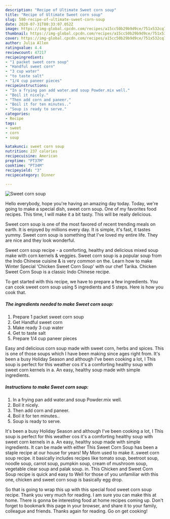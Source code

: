 ```yaml
---
description: "Recipe of Ultimate Sweet corn soup"
title: "Recipe of Ultimate Sweet corn soup"
slug: 580-recipe-of-ultimate-sweet-corn-soup
date: 2020-07-31T00:33:07.052Z
image: https://img-global.cpcdn.com/recipes/a15cc50b29b9d9ce/751x532cq70/sweet-corn-soup-recipe-main-photo.jpg
thumbnail: https://img-global.cpcdn.com/recipes/a15cc50b29b9d9ce/751x532cq70/sweet-corn-soup-recipe-main-photo.jpg
cover: https://img-global.cpcdn.com/recipes/a15cc50b29b9d9ce/751x532cq70/sweet-corn-soup-recipe-main-photo.jpg
author: Julia Allen
ratingvalue: 4.4
reviewcount: 47217
recipeingredient:
- "1 packet sweet corn soup"
- "Handful sweet corn"
- "3 cup water"
- "to taste salt"
- "1/4 cup paneer pieces"
recipeinstructions:
- "In a frying pan add water.and soup Powder.mix well."
- "Boil it nicely."
- "Then add corn and paneer."
- "Boil it for ten minutes.."
- "Soup is ready to serve."
categories:
- Recipe
tags:
- sweet
- corn
- soup

katakunci: sweet corn soup 
nutrition: 237 calories
recipecuisine: American
preptime: "PT37M"
cooktime: "PT34M"
recipeyield: "3"
recipecategory: Dinner

---
```



![Sweet corn soup](https://img-global.cpcdn.com/recipes/a15cc50b29b9d9ce/751x532cq70/sweet-corn-soup-recipe-main-photo.jpg)

Hello everybody, hope you're having an amazing day today. Today, we're going to make a special dish, sweet corn soup. One of my favorites food recipes. This time, I will make it a bit tasty. This will be really delicious.

Sweet corn soup is one of the most favored of recent trending meals on earth. It is enjoyed by millions every day. It is simple, it's fast, it tastes yummy. Sweet corn soup is something that I've loved my entire life. They are nice and they look wonderful.

Sweet corn soup recipe - a comforting, healthy and delicious mixed soup make with corn kernels &amp; veggies. Sweet corn soup is a popular soup from the Indo Chinese cuisine &amp; is very common on the. Learn how to make Winter Special &#39;Chicken Sweet Corn Soup&#39; with our chef Tarika. Chicken Sweet Corn Soup is a classic Indo Chinese recipe.


To get started with this recipe, we have to prepare a few ingredients. You can cook sweet corn soup using 5 ingredients and 5 steps. Here is how you cook that.

<!--inarticleads1-->

##### The ingredients needed to make Sweet corn soup:

1. Prepare 1 packet sweet corn soup
1. Get Handful sweet corn
1. Make ready 3 cup water
1. Get to taste salt
1. Prepare 1/4 cup paneer pieces


Easy and delicious corn soup made with sweet corn, herbs and spices. This is one of those soups which I have been making since ages right from. It&#39;s been a busy Holiday Season and although I&#39;ve been cooking a lot, I This soup is perfect for this weather cos it&#39;s a comforting healthy soup with sweet corn kernels in a. An easy, healthy soup made with simple ingredients. 

<!--inarticleads2-->

##### Instructions to make Sweet corn soup:

1. In a frying pan add water.and soup Powder.mix well.
1. Boil it nicely.
1. Then add corn and paneer.
1. Boil it for ten minutes..
1. Soup is ready to serve.


It&#39;s been a busy Holiday Season and although I&#39;ve been cooking a lot, I This soup is perfect for this weather cos it&#39;s a comforting healthy soup with sweet corn kernels in a. An easy, healthy soup made with simple ingredients. It can be made with either This Sweet Corn Soup has been a staple recipe at our house for years! My Mom used to make it..sweet corn soup recipe. it basically includes recipes like tomato soup, beetroot soup, noodle soup, carrot soup, pumpkin soup, cream of mushroom soup, vegetable clear soup and palak soup. in. This Chicken and Sweet Corn Soup recipe is quick and easy to Well for those of you unfamiliar with this one, chicken and sweet corn soup is basically egg drop. 

So that is going to wrap this up with this special food sweet corn soup recipe. Thank you very much for reading. I am sure you can make this at home. There is gonna be interesting food at home recipes coming up. Don't forget to bookmark this page in your browser, and share it to your family, colleague and friends. Thanks again for reading. Go on get cooking!
